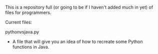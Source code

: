 This is a repository full (or going to be if I haven't added much in yet) of files for programmers.

Current files:

  pythonvsjava.py
  - A file that will give you an idea of how to recreate some Python functions in Java.
